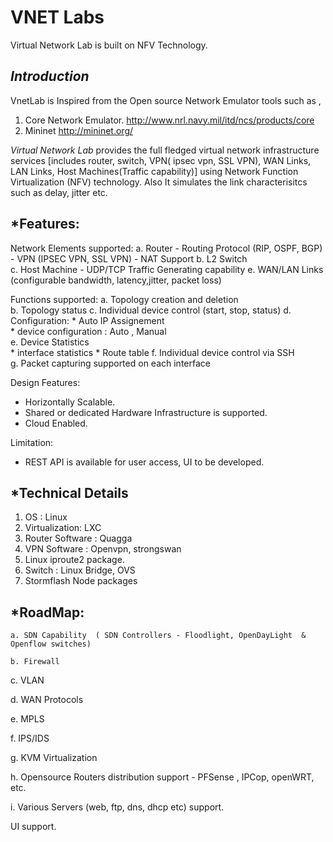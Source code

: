 VNET Labs
==

Virtual Network Lab is built on NFV Technology. 


*Introduction*
--
VnetLab is Inspired from the Open source Network Emulator tools such as ,
  1. Core Network Emulator.
    http://www.nrl.navy.mil/itd/ncs/products/core
  2. Mininet
    http://mininet.org/


*Virtual Network Lab*  provides the full fledged virtual network infrastructure services [includes router, switch, VPN( ipsec vpn, SSL VPN), WAN Links, LAN Links, Host Machines(Traffic capability)] using Network Function Virtualization (NFV) technology.  Also  It simulates the link characterisitcs such as delay, jitter etc.

*Features:
----
Network Elements supported:
   a. Router
        - Routing Protocol (RIP, OSPF, BGP)
        - VPN (IPSEC VPN, SSL VPN)
        - NAT Support
   b. L2 Switch  
   c. Host Machine 
      - UDP/TCP Traffic Generating capability
   e. WAN/LAN Links (configurable bandwidth, latency,jitter, packet loss)

Functions supported:
   a. Topology creation and deletion   
   b. Topology status 
   c. Individual device control (start, stop, status)
   d. Configuration:
     * Auto IP Assignement      
     * device configuration : Auto , Manual     
   e. Device Statistics    
      * interface statistics
      * Route table
   f. Individual device control via SSH   
   g. Packet capturing supported on each interface

Design Features:
 * Horizontally Scalable. 
 * Shared or dedicated  Hardware Infrastructure is supported.
 * Cloud Enabled.
     
Limitation:
 - REST API is available for user access, UI to be developed.


*Technical Details
---
1. OS : Linux
2. Virtualization:  LXC
3. Router Software : Quagga
4. VPN Software : Openvpn, strongswan
5. Linux iproute2 package.
6. Switch :  Linux Bridge, OVS
7. Stormflash Node packages


*RoadMap:
---
    a. SDN Capability  ( SDN Controllers - Floodlight, OpenDayLight  &  Openflow switches)
    
    b. Firewall 
    
   c. VLAN
   
   d. WAN Protocols 
   
   e. MPLS
   
   f. IPS/IDS
   
   g. KVM Virtualization
   
   h. Opensource Routers distribution support - PFSense , IPCop, openWRT, etc.
   
   i. Various Servers  (web, ftp, dns, dhcp etc) support.
   
   UI support.

